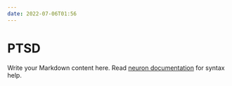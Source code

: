```yaml
---
date: 2022-07-06T01:56
---
```


# PTSD

Write your Markdown content here. Read [neuron documentation](https://neuron.zettel.page/2011404.html) for syntax help.

